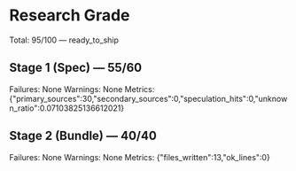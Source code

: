 # Research Grade
Total: 95/100 — ready_to_ship

## Stage 1 (Spec) — 55/60
Failures: None
Warnings: None
Metrics: {"primary_sources":30,"secondary_sources":0,"speculation_hits":0,"unknown_ratio":0.07103825136612021}

## Stage 2 (Bundle) — 40/40
Failures: None
Warnings: None
Metrics: {"files_written":13,"ok_lines":0}